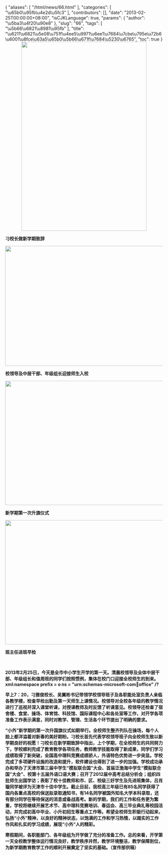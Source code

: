 {
    "aliases": [
        "/html/news/66.html"
    ],
    "categories": [
        "\u65b0\u95fb\u4e2d\u5fc3"
    ],
    "contributors": [],
    "date": "2013-02-25T00:00:00+08:00",
    "isCJKLanguage": true,
    "params": {
        "author": "\u5ba3\u4f20\u90e8"
    },
    "slug": "66",
    "tags": [
        "\u5b66\u6821\u8981\u95fb"
    ],
    "title": "\u6211\u6821\u5e08\u751f\u4ee5\u9971\u6ee1\u7684\u7cbe\u795e\u72b6\u6001\u8fce\u63a5\u65b0\u5b66\u671f\u7684\u5230\u6765",
    "toc": true
}
**<img
    src="https://cdn.tfls.online/mirror/full/fe35866a7bb4e40dae74041a2e37546335b9f6aa.jpg"
    style="display:block;margin-left:auto;margin-right:auto;"
    decoding="async"
    fetchpriority="auto"
    loading="lazy"
    height="604"
    width="400"
/>**

**刁校长做新学期致辞**

**<img
    src="https://cdn.tfls.online/mirror/full/69c37e626bb5a6cdc16418e3ae8cd036419f286f.jpg"
    style="display:block;margin-left:auto;margin-right:auto;"
    decoding="async"
    fetchpriority="auto"
    loading="lazy"
    height="383"
    width="600"
/>**

**校领导及中层干部、年级组长迎接师生入校**

**<img
    src="https://cdn.tfls.online/mirror/full/12e1d05dda5215ef4486b90d98587d5c52b40e12.jpg"
    style="display:block;margin-left:auto;margin-right:auto;"
    decoding="async"
    fetchpriority="auto"
    loading="lazy"
    height="397"
    width="600"
/>**

**新学期第一次升旗仪式**

**<img
    src="https://cdn.tfls.online/mirror/full/acafad353ed144ab9c5fd1dee3e24629334722e3.jpg"
    style="display:block;margin-left:auto;margin-right:auto;"
    decoding="async"
    fetchpriority="auto"
    loading="lazy"
    height="397"
    width="600"
/>**

**班主任进班早检**

 

**2013年2月25日，今天是全市中小学生开学的第一天。清晨校领导及全体中层干部、年级组长和值周班的同学们按照惯例，集体在校门口迎接全校师生的到来。xml:namespace prefix = o ns = "urn:schemas-microsoft-com:office:office" /?**

**早上7：20，刁雅俊校长、吴翼彬书记带领学校领导班子及各职能处室负责人亲临各教学楼，检查早检出勤及第一天师生上课情况。校领导对全校各年级的教学情况进行了巡视并深入课堂听课，对授课教师及时反馈了听课意见。校领导还检查了宿舍楼、食堂、操场、体育馆、科技馆、国际课程中心和各处室等工作，对开学各项准备工作表示满意，同时对教学、管理、生活各个环节提出了明确的要求。**

**“小外”新学期的第一次升国旗仪式如期举行。全校师生整齐列队在操场，每个人脸上都洋溢着对新春的美好期盼。刁校长首先代表学校领导班子向全校师生致以新学期良好的祝愿！刁校长在新学期致辞中指出，上个学期，在全校师生的共同努力下，学校顺利完成了教育教学各项任务，教师教学技能取得了新成果，同学们学习成绩取得了新突破，全国高中理科竞赛成绩骄人，外语特色优势进一步突显。学校完成了多项硬件设施的改造和提升，软件建设也得到了进一步的加强。学校成功承办和举办了天津市第三届中学生“模拟联合国”大会、首届泛渤海中学生“模拟联合国”大会”、校第十五届外语口语大赛；召开了2012届中高考总结分析会；组织四批师生出国学访；表彰了校十佳教师和市、区、校级三好学生及先进班集体，吕肖璇同学被评为天津市十佳中学生。截止目前，我校高三年级已有85名同学获得了国内各重点高校的保送拟录取通知书，有14名同学被国外知名大学本科录取，还有部分同学在等待保送的消息或备战高考。新的学期，我们的工作和任务更为繁重，学校将继续开展艺术节、高中理科竞赛培训、春运会、高三毕业典礼等校园活动，并完成初高中毕业、小升初招生等重点工作等。希望全校师生积极行动起来，弘扬“小外”精神，以良好的精神状态，以饱满的工作和学习热情，以踏实的工作作风和扎实的学习成绩，展现“小外”人的精彩。**

**寒假期间，各职能部门、各年级组为开学做了充分的准备工作。总的来看，开学第一天全校教学整体运行情况良好，教学秩序井然，教学环境整洁，教学保障到位，为新学期教育教学工作的顺利开展奠定了坚实的基础。（宣传部供稿）**

